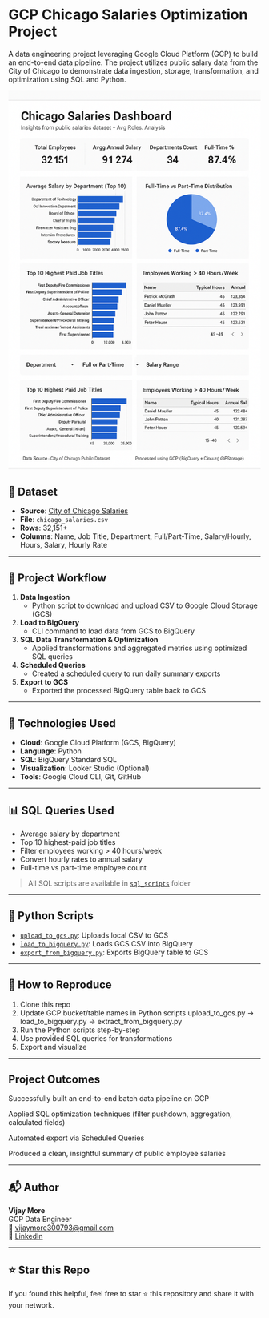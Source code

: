 # GCP Chicago Salaries Optimization Project

A data engineering project leveraging Google Cloud Platform (GCP) to build an end-to-end data pipeline. The project utilizes public salary data from the City of Chicago to demonstrate data ingestion, storage, transformation, and optimization using SQL and Python.

![Dashboard Preview](Chicago_Salaries.png)

## 📁 Dataset

- **Source**: [City of Chicago Salaries](https://data.cityofchicago.org/)
- **File**: `chicago_salaries.csv`
- **Rows**: 32,151+
- **Columns**: Name, Job Title, Department, Full/Part-Time, Salary/Hourly, Hours, Salary, Hourly Rate

---

## 🚀 Project Workflow

1. **Data Ingestion**
   - Python script to download and upload CSV to Google Cloud Storage (GCS)
2. **Load to BigQuery**
   - CLI command to load data from GCS to BigQuery
3. **SQL Data Transformation & Optimization**
   - Applied transformations and aggregated metrics using optimized SQL queries
4. **Scheduled Queries**
   - Created a scheduled query to run daily summary exports
5. **Export to GCS**
   - Exported the processed BigQuery table back to GCS

---

## 🔧 Technologies Used

- **Cloud**: Google Cloud Platform (GCS, BigQuery)
- **Language**: Python
- **SQL**: BigQuery Standard SQL
- **Visualization**: Looker Studio (Optional)
- **Tools**: Google Cloud CLI, Git, GitHub

---

## 📊 SQL Queries Used

- Average salary by department  
- Top 10 highest-paid job titles  
- Filter employees working > 40 hours/week  
- Convert hourly rates to annual salary  
- Full-time vs part-time employee count  

> All SQL scripts are available in [`sql_scripts`](./sql_scripts) folder

---

## 🐍 Python Scripts

- [`upload_to_gcs.py`](./python_scripts/upload_to_gcs.py): Uploads local CSV to GCS  
- [`load_to_bigquery.py`](./python_scripts/load_to_bigquery.py): Loads GCS CSV into BigQuery  
- [`export_from_bigquery.py`](./python_scripts/export_from_bigquery.py): Exports BigQuery table to GCS

---

## 📎 How to Reproduce

1. Clone this repo  
2. Update GCP bucket/table names in Python scripts
   upload_to_gcs.py → load_to_bigquery.py → extract_from_bigquery.py 
4. Run the Python scripts step-by-step  
5. Use provided SQL queries for transformations  
6. Export and visualize

---
##  Project Outcomes
Successfully built an end-to-end batch data pipeline on GCP

Applied SQL optimization techniques (filter pushdown, aggregation, calculated fields)

Automated export via Scheduled Queries

Produced a clean, insightful summary of public employee salaries

----
## 📬 Author

**Vijay More**  
GCP Data Engineer  
📧 vijaymore300793@gmail.com  
🔗 [LinkedIn](https://www.linkedin.com/in/morevijay-dataengineer)

---

## ⭐️ Star this Repo

If you found this helpful, feel free to star ⭐ this repository and share it with your network.

